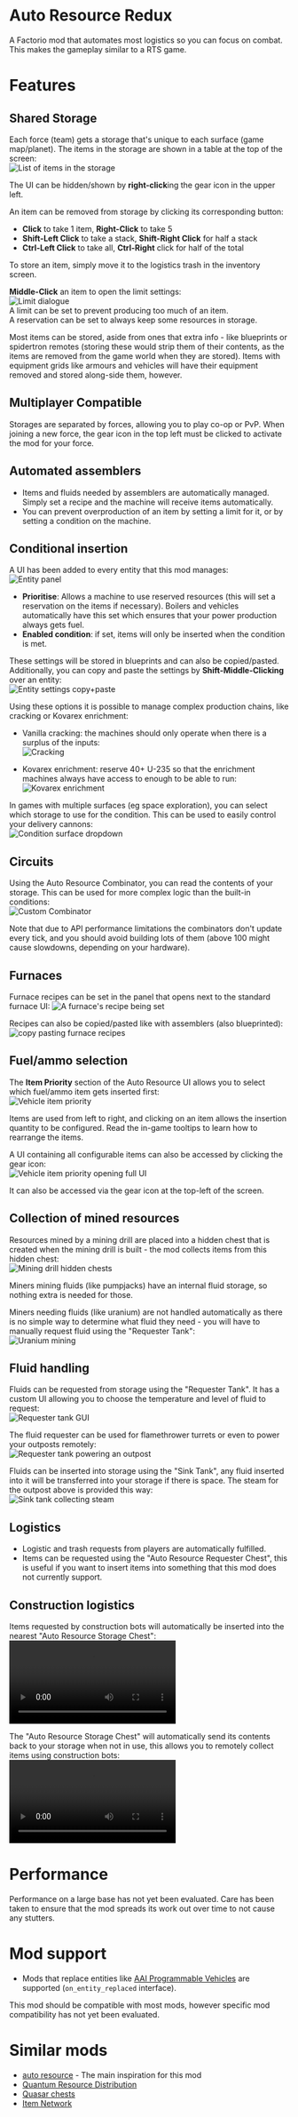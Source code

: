 # Auto Resource Redux
A Factorio mod that automates most logistics so you can focus on combat.
This makes the gameplay similar to a RTS game.


# Features
## Shared Storage
Each force (team) gets a storage that's unique to each surface (game map/planet).
  The items in the storage are shown in a table at the top of the screen:  
  ![List of items in the storage](https://raw.githubusercontent.com/udf/factorio-auto-resource-redux/master/images/resource-list.png)

The UI can be hidden/shown by **right-click**ing the gear icon in the upper left.

An item can be removed from storage by clicking its corresponding button:
- **Click** to take 1 item, **Right-Click** to take 5
- **Shift-Left Click** to take a stack, **Shift-Right Click** for half a stack
- **Ctrl-Left Click** to take all, **Ctrl-Right** click for half of the total

To store an item, simply move it to the logistics trash in the inventory screen.

**Middle-Click** an item to open the limit settings:  
![Limit dialogue](https://raw.githubusercontent.com/udf/factorio-auto-resource-redux/master/images/resource-limit.png)  
A limit can be set to prevent producing too much of an item.  
A reservation can be set to always keep some resources in storage.

Most items can be stored, aside from ones that extra info - like blueprints or spidertron remotes (storing these would strip them of their contents, as the items are removed from the game world when they are stored). Items with equipment grids like armours and vehicles will have their equipment removed and stored along-side them, however.


## Multiplayer Compatible
Storages are separated by forces, allowing you to play co-op or PvP.
When joining a new force, the gear icon in the top left must be clicked to activate the mod for your force.


## Automated assemblers
- Items and fluids needed by assemblers are automatically managed. Simply set a recipe and the machine will receive items automatically.
- You can prevent overproduction of an item by setting a limit for it, or by setting a condition on the machine.


## Conditional insertion
A UI has been added to every entity that this mod manages:  
![Entity panel](https://raw.githubusercontent.com/udf/factorio-auto-resource-redux/master/images/entity-panel.png)
- **Prioritise**: Allows a machine to use reserved resources (this will set a reservation on the items if necessary). Boilers and vehicles automatically have this set which ensures that your power production always gets fuel.
- **Enabled condition**: if set, items will only be inserted when the condition is met.

These settings will be stored in blueprints and can also be copied/pasted.  
Additionally, you can copy and paste the settings by **Shift-Middle-Clicking** over an entity:  
![Entity settings copy+paste](https://raw.githubusercontent.com/udf/factorio-auto-resource-redux/master/images/entity-settings-tool.gif)

Using these options it is possible to manage complex production chains, like cracking or Kovarex enrichment:

- Vanilla cracking: the machines should only operate when there is a surplus of the inputs:  
![Cracking](https://raw.githubusercontent.com/udf/factorio-auto-resource-redux/master/images/cracking.jpg)

- Kovarex enrichment: reserve 40+ U-235 so that the enrichment machines always have access to enough to be able to run:  
![Kovarex enrichment](https://raw.githubusercontent.com/udf/factorio-auto-resource-redux/master/images/kovarex-reservation.jpg)


In games with multiple surfaces (eg space exploration), you can select which storage to use for the condition. This can be used to easily control your delivery cannons:  
![Condition surface dropdown](https://raw.githubusercontent.com/udf/factorio-auto-resource-redux/master/images/condition-surface.jpg)


## Circuits
Using the Auto Resource Combinator, you can read the contents of your storage. This can be used for more complex logic than the built-in conditions:  
![Custom Combinator](https://raw.githubusercontent.com/udf/factorio-auto-resource-redux/master/images/combinator.jpg)

Note that due to API performance limitations the combinators don't update every tick, and you should avoid building lots of them (above 100 might cause slowdowns, depending on your hardware).


## Furnaces
Furnace recipes can be set in the panel that opens next to the standard furnace UI:
![A furnace's recipe being set](https://raw.githubusercontent.com/udf/factorio-auto-resource-redux/master/images/furnace-recipe.gif)

Recipes can also be copied/pasted like with assemblers (also blueprinted):  
![copy pasting furnace recipes](https://raw.githubusercontent.com/udf/factorio-auto-resource-redux/master/images/furnace-recipe-copy-paste.gif)


## Fuel/ammo selection
The **Item Priority** section of the Auto Resource UI allows you to select which fuel/ammo item gets inserted first:  
![Vehicle item priority](https://raw.githubusercontent.com/udf/factorio-auto-resource-redux/master/images/entity-settings-vehicle.png)

Items are used from left to right, and clicking on an item allows the insertion quantity to be configured.
Read the in-game tooltips to learn how to rearrange the items.

A UI containing all configurable items can also be accessed by clicking the gear icon:  
![Vehicle item priority opening full UI](https://raw.githubusercontent.com/udf/factorio-auto-resource-redux/master/images/entity-settings-vehicle-priority.gif)

It can also be accessed via the gear icon at the top-left of the screen.


## Collection of mined resources
Resources mined by a mining drill are placed into a hidden chest that is created when the mining drill is built - the mod collects items from this hidden chest:  
![Mining drill hidden chests](https://raw.githubusercontent.com/udf/factorio-auto-resource-redux/master/images/miner-chest-alt-mode.png)

Miners mining fluids (like pumpjacks) have an internal fluid storage, so nothing extra is needed for those.

Miners needing fluids (like uranium) are not handled automatically as there is no simple way to determine what fluid they need - you will have to manually request fluid using the "Requester Tank":  
![Uranium mining](https://raw.githubusercontent.com/udf/factorio-auto-resource-redux/master/images/uranium-mining.jpg)


## Fluid handling
Fluids can be requested from storage using the "Requester Tank". It has a custom UI allowing you to choose the temperature and level of fluid to request:  
![Requester tank GUI](https://raw.githubusercontent.com/udf/factorio-auto-resource-redux/master/images/requester-tank-steam.png)

The fluid requester can be used for flamethrower turrets or even to power your outposts remotely:  
![Requester tank powering an outpost](https://raw.githubusercontent.com/udf/factorio-auto-resource-redux/master/images/requester-tank-power.jpg)

Fluids can be inserted into storage using the "Sink Tank", any fluid inserted into it will be transferred into your storage if there is space. The steam for the outpost above is provided this way:  
![Sink tank collecting steam](https://raw.githubusercontent.com/udf/factorio-auto-resource-redux/master/images/sink-tank-steam.jpg)


## Logistics
- Logistic and trash requests from players are automatically fulfilled.
- Items can be requested using the "Auto Resource Requester Chest", this is useful if you want to insert items into something that this mod does not currently support.


## Construction logistics
Items requested by construction bots will automatically be inserted into the nearest "Auto Resource Storage Chest":  
![Bot construction](https://raw.githubusercontent.com/udf/factorio-auto-resource-redux/master/images/bot-construction.mp4)

The "Auto Resource Storage Chest" will automatically send its contents back to your storage when not in use, this allows you to remotely collect items using construction bots:  
![Bot deconstruction](https://raw.githubusercontent.com/udf/factorio-auto-resource-redux/master/images/bot-deforestation.mp4)


# Performance
Performance on a large base has not yet been evaluated. Care has been taken to ensure that the mod spreads its work out over time to not cause any stutters.


# Mod support
- Mods that replace entities like [AAI Programmable Vehicles](https://mods.factorio.com/mod/aai-programmable-vehicles) are supported (`on_entity_replaced` interface).

This mod should be compatible with most mods, however specific mod compatibility has not yet been evaluated.


# Similar mods
- [auto resource](https://mods.factorio.com/mod/auto-resource) - The main inspiration for this mod
- [Quantum Resource Distribution](https://mods.factorio.com/mod/QuantumResourceDistribution2)
- [Quasar chests](https://mods.factorio.com/mod/quasar-chest)
- [Item Network](https://mods.factorio.com/mod/item-network)
